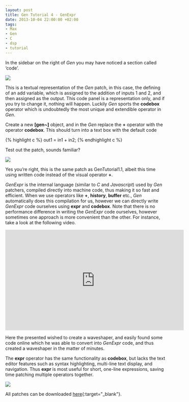 ```yaml
---
layout: post
title: Gen Tutorial 4 - GenExpr
date: 2013-10-04 22:00:00 +02:00
tags:
- Max
- Gen
- C
- dsp
- tutorial
---
```

In the sidebar on the right of *Gen* you may have noticed a section called ‘code’.

![]({{site.url}}/assets/images/posts/2013/13-10-04/01.png)

This is a textual representation of the *Gen* patch, in this case, the defining of an add variable, which is assigned to the addition of inputs 1 and 2, and then assigned as the output. This code panel is a representation only, and if you try to change it, nothing will happen. Luckily *Gen* sports the **codebox** operator which is undoubtedly the most unique and extendible operator in *Gen*.

Create a new **[gen~]** object, and in the *Gen* replace the **+** operator with the operator **codebox**. This should turn into a text box with the default code

{% highlight c %}
out1 = in1 + in2;
{% endhighlight c %}

Test out the patch, sounds familiar?

![]({{site.url}}/assets/images/posts/2013/13-10-04/02.png)

Yes you’re right, this is the same patch as GenTutorial1.1, albeit this time using written code instead of the visual operator **+**.

*GenExpr* is the internal language (similar to *C* and *Javascript*) used by *Gen* patchers, compiled directly into machine code, thus making it so fast and efficient. When we use operators like **+**, **history**, **buffer** etc., *Gen* automatically does this compilation for us, however we can directly write *GenExpr* code ourselves using **expr** and **codebox**. Note that there is no performance difference in writing the *GenExpr* code ourselves, however sometimes one approach is more convenient than the other. For instance, take a look at the following video.

<iframe width="560" height="315" src="https://www.youtube.com/embed/OwHfkoAj2-U" frameborder="0" allow="autoplay; encrypted-media" allowfullscreen></iframe>
<p></p>

Here the presented wished to create a waveshaper, and easily found some code online which he was able to convert into *GenExpr* code, and thus created a waveshaper in the matter of minutes.

The **expr** operator has the same functionality as **codebox**, but lacks the text editor features such as syntax highlighting, multi-line text display, and navigation. Thus **expr** is most useful for short, one-line expressions, saving time patching multiple operators together.

![]({{site.url}}/assets/images/posts/2013/13-10-04/03.png)

All patches can be downloaded [here](https://drive.google.com/open?id=1eQuAESTleCjDFjV-H-fqKs-8Tg3E7oU5){:target="_blank"}.
